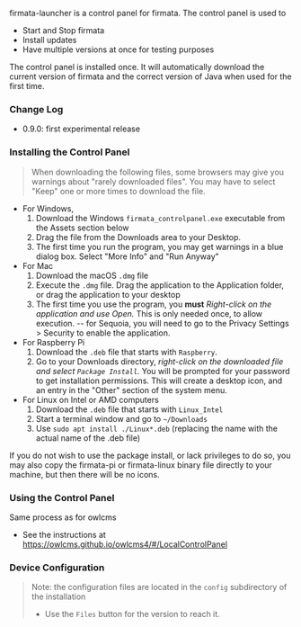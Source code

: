 firmata-launcher is a control panel for firmata.  The control panel is used to

- Start and Stop firmata
- Install updates
- Have multiple versions at once for testing purposes

The control panel is installed once. It will automatically download the current version of firmata and the correct version of Java when used for the first time.

### Change Log

- 0.9.0: first experimental release

### Installing the Control Panel

> When downloading the following files, some browsers may give you warnings about "rarely downloaded files".   You may have to select "Keep" one or more times to download the file.

- For Windows, 
  1. Download the Windows `firmata_controlpanel.exe` executable from the Assets section below
  2. Drag the file from the Downloads area to your Desktop. 
  3. The first time you run the program, you may get warnings in a blue dialog box.  Select "More Info" and "Run Anyway"
- For Mac
  1. Download the macOS `.dmg`  file
  4. Execute the `.dmg` file.  Drag the application to the Application folder, or drag the application to your desktop
  5. The first time you use the program, you **must** *Right-click on the application and use Open.*  This is only needed once, to allow execution.
    -- for Sequoia, you will need to go to the Privacy Settings > Security to enable the application.
- For Raspberry Pi
  1. Download the `.deb` file that starts with `Raspberry`.
  2. Go to your Downloads directory, *right-click on the downloaded file and select `Package Install`.*
     You will be prompted for your password to get installation permissions. This will create a desktop icon, and an entry in the "Other" section of the system menu.
- For Linux on Intel or AMD computers
  1. Download the `.deb` file that starts with `Linux_Intel`
  2. Start a terminal window and go to `~/Downloads`
  6. Use `sudo apt install ./Linux*.deb` (replacing the name with the actual name of the .deb file)

If you do not wish to use the package install, or lack privileges to do so, you may also copy the firmata-pi or firmata-linux binary file directly to your machine, but then there will be no icons.

### Using the Control Panel

Same process as for owlcms
- See the instructions at https://owlcms.github.io/owlcms4/#/LocalControlPanel

### Device Configuration

> Note: the configuration files are located in the `config` subdirectory of the installation
> - Use the `Files` button for the version to reach it.